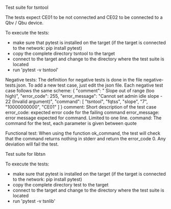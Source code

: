 Test suite for tsntool

The tests expect CE01 to be not connected and CE02 to be connected to a Qbv / Qbu device.

To execute the tests:
- make sure that pytest is installed on the target (if the target is connected
    to the network: pip install pytest)
- copy the complete directory tsntool to the target
- connect to the target and change to the directory where the test suite is located
- run 'pytest -v tsntool'

Negative tests:
The definition for negative tests is done in the file negative-tests.json.
To add a new test case, just edit the json file. 
Each negative test case follows the same scheme:
{
        "comment": " Slope out of range (too high)",
        "error_code": 255,
        "error_message": "Cannot set admin idle slope - 22 (Invalid argument)",
        "command": [
            "tsntool",
            "fqtss",
            "slope",
            "7",
            "10000000000",
            "CE01"
        ]
    }
    comment: Short description of the test case
    error_code: expected error code for the failing command
    error_message: error message expected for command. Limited to one line.
    command: The command for the test, each parameter is given between quote
    
Functional test:
When using the function ok_command, the test will check that the command returns
 nothing in stderr and return the error_code 0. Any deviation will fail the test.
 
Test suite for libtsn

To execute the tests:
- make sure that pytest is installed on the target (if the target is connected
    to the network: pip install pytest)
- copy the complete directory test to the target
- connect to the target and change to the directory where the test suite is located
- run 'pytest -v tsnlib'
